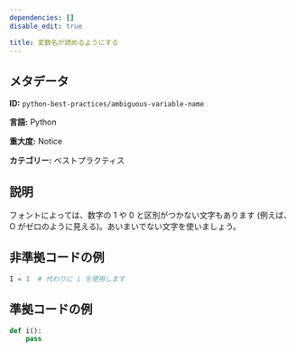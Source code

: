 ```yaml
---
dependencies: []
disable_edit: true

title: 変数名が読めるようにする
---
```

## メタデータ
**ID:** `python-best-practices/ambiguous-variable-name`

**言語:** Python

**重大度:** Notice

**カテゴリー:** ベストプラクティス

## 説明
フォントによっては、数字の 1 や 0 と区別がつかない文字もあります (例えば、O がゼロのように見える)。あいまいでない文字を使いましょう。

## 非準拠コードの例
```python
I = 1  # 代わりに i を使用します
```

## 準拠コードの例
```python
def i():
    pass
```
